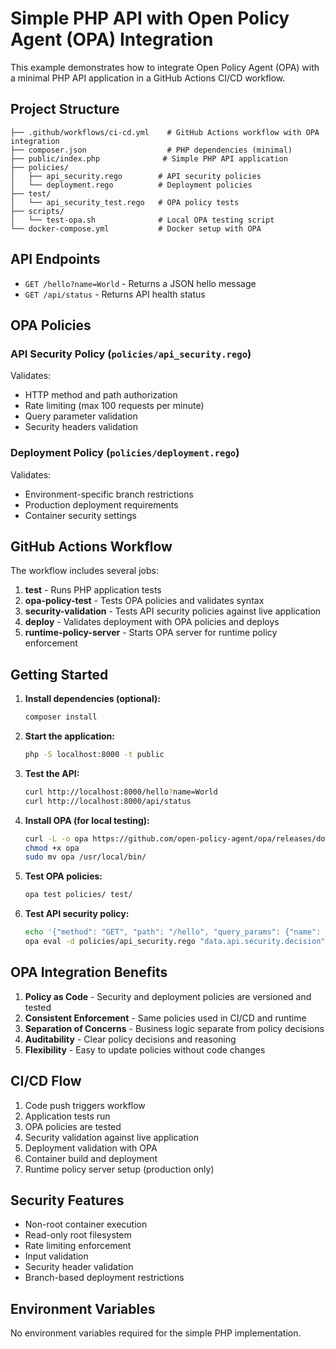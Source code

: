 # Simple PHP API with Open Policy Agent (OPA) Integration

This example demonstrates how to integrate Open Policy Agent (OPA) with a minimal PHP API application in a GitHub Actions CI/CD workflow.

## Project Structure

```
├── .github/workflows/ci-cd.yml    # GitHub Actions workflow with OPA integration
├── composer.json                  # PHP dependencies (minimal)
├── public/index.php              # Simple PHP API application
├── policies/
│   ├── api_security.rego        # API security policies
│   └── deployment.rego          # Deployment policies
├── test/
│   └── api_security_test.rego   # OPA policy tests
├── scripts/
│   └── test-opa.sh              # Local OPA testing script
└── docker-compose.yml           # Docker setup with OPA
```

## API Endpoints

- `GET /hello?name=World` - Returns a JSON hello message
- `GET /api/status` - Returns API health status

## OPA Policies

### API Security Policy (`policies/api_security.rego`)

Validates:
- HTTP method and path authorization
- Rate limiting (max 100 requests per minute)
- Query parameter validation
- Security headers validation

### Deployment Policy (`policies/deployment.rego`)

Validates:
- Environment-specific branch restrictions
- Production deployment requirements
- Container security settings

## GitHub Actions Workflow

The workflow includes several jobs:

1. **test** - Runs PHP application tests
2. **opa-policy-test** - Tests OPA policies and validates syntax
3. **security-validation** - Tests API security policies against live application
4. **deploy** - Validates deployment with OPA policies and deploys
5. **runtime-policy-server** - Starts OPA server for runtime policy enforcement

## Getting Started

1. **Install dependencies (optional):**
   ```bash
   composer install
   ```

2. **Start the application:**
   ```bash
   php -S localhost:8000 -t public
   ```

3. **Test the API:**
   ```bash
   curl http://localhost:8000/hello?name=World
   curl http://localhost:8000/api/status
   ```

4. **Install OPA (for local testing):**
   ```bash
   curl -L -o opa https://github.com/open-policy-agent/opa/releases/download/v0.57.0/opa_linux_amd64_static
   chmod +x opa
   sudo mv opa /usr/local/bin/
   ```

5. **Test OPA policies:**
   ```bash
   opa test policies/ test/
   ```

6. **Test API security policy:**
   ```bash
   echo '{"method": "GET", "path": "/hello", "query_params": {"name": "test"}, "headers": {"user-agent": "Mozilla/5.0"}, "request_count": 10, "time_window": "minute"}' | \
   opa eval -d policies/api_security.rego "data.api.security.decision" -I
   ```

## OPA Integration Benefits

1. **Policy as Code** - Security and deployment policies are versioned and tested
2. **Consistent Enforcement** - Same policies used in CI/CD and runtime
3. **Separation of Concerns** - Business logic separate from policy decisions
4. **Auditability** - Clear policy decisions and reasoning
5. **Flexibility** - Easy to update policies without code changes

## CI/CD Flow

1. Code push triggers workflow
2. Application tests run
3. OPA policies are tested
4. Security validation against live application
5. Deployment validation with OPA
6. Container build and deployment
7. Runtime policy server setup (production only)

## Security Features

- Non-root container execution
- Read-only root filesystem
- Rate limiting enforcement
- Input validation
- Security header validation
- Branch-based deployment restrictions

## Environment Variables

No environment variables required for the simple PHP implementation.